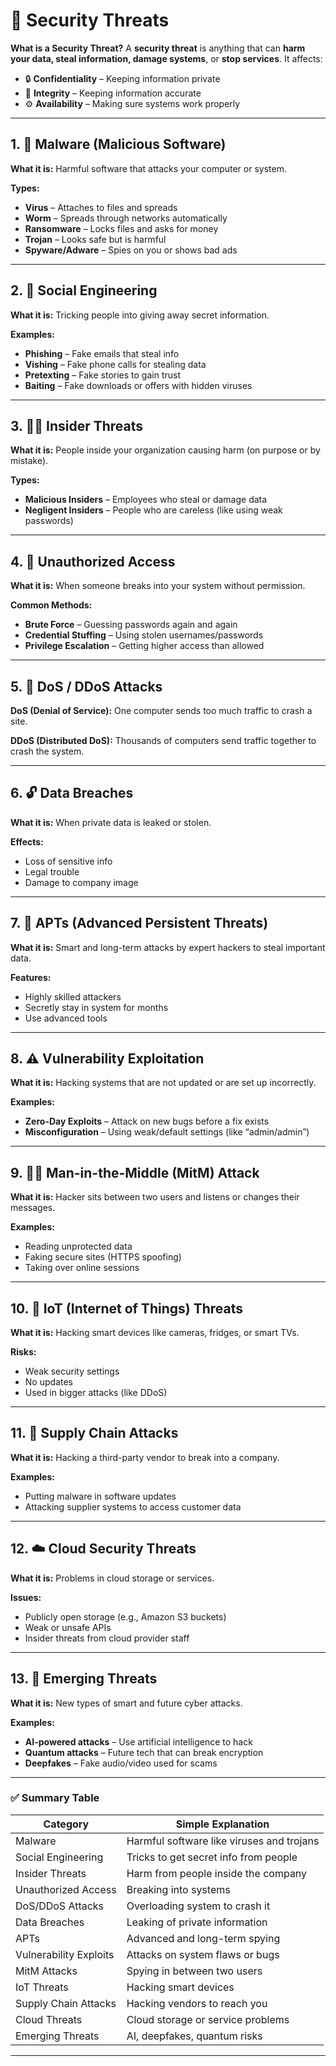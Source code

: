
# 🔐 Security Threats

**What is a Security Threat?**
A **security threat** is anything that can **harm your data, steal information, damage systems**, or **stop services**. It affects:

* 🔒 **Confidentiality** – Keeping information private
* 🔧 **Integrity** – Keeping information accurate
* ⚙️ **Availability** – Making sure systems work properly

---

## 1. 🦠 Malware (Malicious Software)

**What it is:** Harmful software that attacks your computer or system.

**Types:**

* **Virus** – Attaches to files and spreads
* **Worm** – Spreads through networks automatically
* **Ransomware** – Locks files and asks for money
* **Trojan** – Looks safe but is harmful
* **Spyware/Adware** – Spies on you or shows bad ads

---

## 2. 🧠 Social Engineering

**What it is:** Tricking people into giving away secret information.

**Examples:**

* **Phishing** – Fake emails that steal info
* **Vishing** – Fake phone calls for stealing data
* **Pretexting** – Fake stories to gain trust
* **Baiting** – Fake downloads or offers with hidden viruses

---

## 3. 👨‍💼 Insider Threats

**What it is:** People inside your organization causing harm (on purpose or by mistake).

**Types:**

* **Malicious Insiders** – Employees who steal or damage data
* **Negligent Insiders** – People who are careless (like using weak passwords)

---

## 4. 🚫 Unauthorized Access

**What it is:** When someone breaks into your system without permission.

**Common Methods:**

* **Brute Force** – Guessing passwords again and again
* **Credential Stuffing** – Using stolen usernames/passwords
* **Privilege Escalation** – Getting higher access than allowed

---

## 5. 🌊 DoS / DDoS Attacks

**DoS (Denial of Service):**
One computer sends too much traffic to crash a site.

**DDoS (Distributed DoS):**
Thousands of computers send traffic together to crash the system.

---

## 6. 🔓 Data Breaches

**What it is:** When private data is leaked or stolen.

**Effects:**

* Loss of sensitive info
* Legal trouble
* Damage to company image

---

## 7. 🎯 APTs (Advanced Persistent Threats)

**What it is:** Smart and long-term attacks by expert hackers to steal important data.

**Features:**

* Highly skilled attackers
* Secretly stay in system for months
* Use advanced tools

---

## 8. ⚠️ Vulnerability Exploitation

**What it is:** Hacking systems that are not updated or are set up incorrectly.

**Examples:**

* **Zero-Day Exploits** – Attack on new bugs before a fix exists
* **Misconfiguration** – Using weak/default settings (like “admin/admin”)

---

## 9. 🕵️‍♂️ Man-in-the-Middle (MitM) Attack

**What it is:** Hacker sits between two users and listens or changes their messages.

**Examples:**

* Reading unprotected data
* Faking secure sites (HTTPS spoofing)
* Taking over online sessions

---

## 10. 📶 IoT (Internet of Things) Threats

**What it is:** Hacking smart devices like cameras, fridges, or smart TVs.

**Risks:**

* Weak security settings
* No updates
* Used in bigger attacks (like DDoS)

---

## 11. 🔗 Supply Chain Attacks

**What it is:** Hacking a third-party vendor to break into a company.

**Examples:**

* Putting malware in software updates
* Attacking supplier systems to access customer data

---

## 12. ☁️ Cloud Security Threats

**What it is:** Problems in cloud storage or services.

**Issues:**

* Publicly open storage (e.g., Amazon S3 buckets)
* Weak or unsafe APIs
* Insider threats from cloud provider staff

---

## 13. 🔮 Emerging Threats

**What it is:** New types of smart and future cyber attacks.

**Examples:**

* **AI-powered attacks** – Use artificial intelligence to hack
* **Quantum attacks** – Future tech that can break encryption
* **Deepfakes** – Fake audio/video used for scams

---

### ✅ Summary Table

| Category               | Simple Explanation                        |
| ---------------------- | ----------------------------------------- |
| Malware                | Harmful software like viruses and trojans |
| Social Engineering     | Tricks to get secret info from people     |
| Insider Threats        | Harm from people inside the company       |
| Unauthorized Access    | Breaking into systems                     |
| DoS/DDoS Attacks       | Overloading system to crash it            |
| Data Breaches          | Leaking of private information            |
| APTs                   | Advanced and long-term spying             |
| Vulnerability Exploits | Attacks on system flaws or bugs           |
| MitM Attacks           | Spying in between two users               |
| IoT Threats            | Hacking smart devices                     |
| Supply Chain Attacks   | Hacking vendors to reach you              |
| Cloud Threats          | Cloud storage or service problems         |
| Emerging Threats       | AI, deepfakes, quantum risks              |

---

